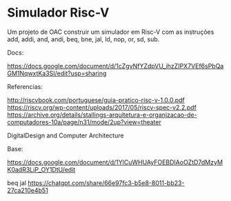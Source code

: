 # Simulador Risc-V

Um projeto de OAC construir um simulador em Risc-V com as instruções add, addi, and, andi, beq, bne, jal, ld, nop, or, sd, sub.


Docs:

https://docs.google.com/document/d/1cZgvNfYZdpVU_ihzZIPX7VEf6sPbQaGM1NqwxtKa3SI/edit?usp=sharing

Referencias:

  http://riscvbook.com/portuguese/guia-pratico-risc-v-1.0.0.pdf
  https://riscv.org/wp-content/uploads/2017/05/riscv-spec-v2.2.pdf
  https://archive.org/details/stallings-arquitetura-e-organizacao-de-computadores-10a/page/n31/mode/2up?view=theater 
  
  DigitalDesign and Computer Architecture

Base:

https://docs.google.com/document/d/1YlCuWHUAyFOEBDIAoOZtD7dMzyMK0adR3LiP_OY1DtU/edit

beq jal
https://chatgpt.com/share/66e97fc3-b5e8-8011-bb23-27ca210e4b51
